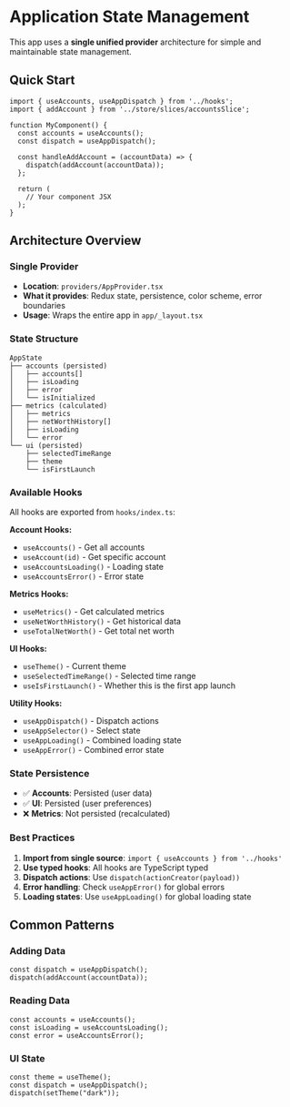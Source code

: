 # Application State Management

This app uses a **single unified provider** architecture for simple and maintainable state management.

## Quick Start

```tsx
import { useAccounts, useAppDispatch } from '../hooks';
import { addAccount } from '../store/slices/accountsSlice';

function MyComponent() {
  const accounts = useAccounts();
  const dispatch = useAppDispatch();

  const handleAddAccount = (accountData) => {
    dispatch(addAccount(accountData));
  };

  return (
    // Your component JSX
  );
}
```

## Architecture Overview

### Single Provider

- **Location**: `providers/AppProvider.tsx`
- **What it provides**: Redux state, persistence, color scheme, error boundaries
- **Usage**: Wraps the entire app in `app/_layout.tsx`

### State Structure

```
AppState
├── accounts (persisted)
│   ├── accounts[]
│   ├── isLoading
│   ├── error
│   └── isInitialized
├── metrics (calculated)
│   ├── metrics
│   ├── netWorthHistory[]
│   ├── isLoading
│   └── error
└── ui (persisted)
    ├── selectedTimeRange
    ├── theme
    └── isFirstLaunch
```

### Available Hooks

All hooks are exported from `hooks/index.ts`:

**Account Hooks:**

- `useAccounts()` - Get all accounts
- `useAccount(id)` - Get specific account
- `useAccountsLoading()` - Loading state
- `useAccountsError()` - Error state

**Metrics Hooks:**

- `useMetrics()` - Get calculated metrics
- `useNetWorthHistory()` - Get historical data
- `useTotalNetWorth()` - Get total net worth

**UI Hooks:**

- `useTheme()` - Current theme
- `useSelectedTimeRange()` - Selected time range
- `useIsFirstLaunch()` - Whether this is the first app launch

**Utility Hooks:**

- `useAppDispatch()` - Dispatch actions
- `useAppSelector()` - Select state
- `useAppLoading()` - Combined loading state
- `useAppError()` - Combined error state

### State Persistence

- ✅ **Accounts**: Persisted (user data)
- ✅ **UI**: Persisted (user preferences)
- ❌ **Metrics**: Not persisted (recalculated)

### Best Practices

1. **Import from single source**: `import { useAccounts } from '../hooks'`
2. **Use typed hooks**: All hooks are TypeScript typed
3. **Dispatch actions**: Use `dispatch(actionCreator(payload))`
4. **Error handling**: Check `useAppError()` for global errors
5. **Loading states**: Use `useAppLoading()` for global loading state

## Common Patterns

### Adding Data

```tsx
const dispatch = useAppDispatch();
dispatch(addAccount(accountData));
```

### Reading Data

```tsx
const accounts = useAccounts();
const isLoading = useAccountsLoading();
const error = useAccountsError();
```

### UI State

```tsx
const theme = useTheme();
const dispatch = useAppDispatch();
dispatch(setTheme("dark"));
```
